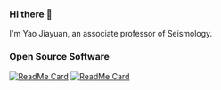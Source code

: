 ### Hi there 👋

I'm Yao Jiayuan, an associate professor of Seismology.

### Open Source Software

[![ReadMe Card](https://github-readme-stats.vercel.app/api/pin/?username=core-man&repo=SeisCC&show_icons=true&theme=algolia&hide_border=true&show_owner=true)](https://github.com/core-man/SeisCC)    [![ReadMe Card](https://github-readme-stats.vercel.app/api/pin/?username=core-man&repo=repeating-earthquake&show_icons=true&theme=algolia&hide_border=true&show_owner=true)](https://github.com/core-man/repeating-earthquake)
